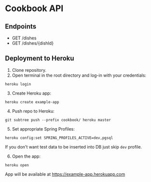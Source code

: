 # Cookbook API

## Endpoints
- GET /dishes
- GET /dishes/{dishId}

## Deployment to Heroku
1. Clone repository.
2. Open terminal in the root directory and log-in with your credentials:
```
heroku login
```
3. Create Heroku app:
```
heroku create example-app
```
4. Push repo to Heroku:
```
git subtree push --prefix cookbook/ heroku master
```
5. Set appropriate Spring Profiles:
```
heroku config:set SPRING_PROFILES_ACTIVE=dev,pgsql
```
If you don't want test data to be inserted into DB just skip `dev` profile.

6. Open the app:
```
heroku open
```
App will be available at https://example-app.herokuapp.com
